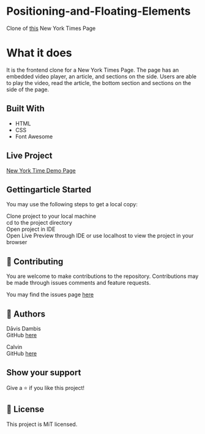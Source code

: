 # Positioning-and-Floating-Elements

Clone of [this](https://www.nytimes.com/2014/03/18/science/space/detection-of-waves-in-space-buttresses-landmark-theory-of-big-bang.html?_r=0) New York Times Page
  
# What it does  
  
It is the frontend clone for a New York Times Page. The page has an embedded video player, an article, and sections on the side.  Users are able to play the video, read the article, the bottom section and sections on the side of the page.  
  
## Built With  
  
- HTML
- CSS
- Font Awesome
  
## Live Project  

[New York Time Demo Page](https://rawcdn.githack.com/davisdambis/Positioning-and-Floating-Elements/7daeb29c6077e3270e11b802c957f8988ad9a4f2/index.html)  


## Gettingarticle Started  
You may use the following steps to get a local copy:
  
Clone project to your local machine  
cd to the project directory  
Open project in IDE  
Open Live Preview through IDE or use localhost to view the project in your browser  
  
## 🤝 Contributing
You are welcome to make contributions to the repository. Contributions may be made through issues comments and feature requests.

You may find the issues page [here](https://github.com/davisdambis/Positioning-and-Floating-Elements/issues)

## 👤 Authors
Dāvis Dambis  
GitHub [here](https://github.com/davisdambis/)

Calvin  
GitHub [here](https://github.com/calvinoea/)


## Show your support  
Give a ⭐️ if you like this project!

## 📝 License  
This project is MiT licensed.
